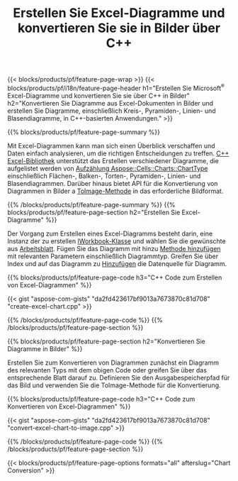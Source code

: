 ﻿---
title: Erstellen Sie Excel-Diagramme und konvertieren Sie sie in Bilder über C++
url: /de/cpp/chart/
description: C++-Quellcode zum Zeichnen und Konvertieren von Diagrammen oder Diagrammen in Microsoft Excel mithilfe der C++-Bibliothek
---
{{< blocks/products/pf/feature-page-wrap >}}
{{< blocks/products/pf/i18n/feature-page-header h1="Erstellen Sie Microsoft<sup>&reg;</sup> Excel-Diagramme und konvertieren Sie sie über C++ in Bilder" h2="Konvertieren Sie Diagramme aus Excel-Dokumenten in Bilder und erstellen Sie Diagramme, einschließlich Kreis-, Pyramiden-, Linien- und Blasendiagramme, in C++-basierten Anwendungen." >}}

{{% blocks/products/pf/feature-page-summary %}}

Mit Excel-Diagrammen kann man sich einen Überblick verschaffen und Daten einfach analysieren, um die richtigen Entscheidungen zu treffen. [C++ Excel-Bibliothek](/cells/cpp/) unterstützt das Erstellen verschiedener Diagramme, die aufgelistet werden von [Aufzählung Aspose::Cells::Charts::ChartType
](https://reference.aspose.com/cells/cpp/namespace/aspose.cells.charts#a2f17e69bcefc754569019185d0621b70) einschließlich Flächen-, Balken-, Torten-, Pyramiden-, Linien- und Blasendiagrammen. Darüber hinaus bietet API für die Konvertierung von Diagrammen in Bilder a [ToImage-Methode](https://reference.aspose.com/cells/cpp/class/aspose.cells.charts.i_sparkline#a28d76dd585c48366e1657f2982722ddb) in das erforderliche Bildformat.

{{% /blocks/products/pf/feature-page-summary %}}
{{% blocks/products/pf/feature-page-section h2="Erstellen Sie Excel-Diagramme" %}}

Der Vorgang zum Erstellen eines Excel-Diagramms besteht darin, eine Instanz der zu erstellen [IWorkbook-Klasse](https://reference.aspose.com/cells/cpp/class/aspose.cells.i_workbook) und wählen Sie die gewünschte aus [Arbeitsblatt](https://reference.aspose.com/cells/cpp/class/aspose.cells.i_worksheet_collection#a5574d624796043233420d0e0459ccc43). Fügen Sie das Diagramm mit hinzu [Methode hinzufügen](https://reference.aspose.com/cells/cpp/class/aspose.cells.charts.i_chart_collection#ab7e8cce835c251a4682605299a6aa068) mit relevanten Parametern einschließlich Diagrammtyp. Greifen Sie über Index und auf das Diagramm zu [Hinzufügen](https://reference.aspose.com/cells/cpp/class/aspose.cells.charts.i_series_collection#a8f4dc4d883f32f65b1fb673e2aa7862f) die Datenquelle für Diagramm.

{{% blocks/products/pf/feature-page-code h3="C++ Code zum Erstellen von Excel-Diagrammen" %}}

{{< gist "aspose-com-gists" "da2fd423617bf9013a7673870c81d708" "create-excel-chart.cpp" >}}

{{% /blocks/products/pf/feature-page-code %}}
{{% /blocks/products/pf/feature-page-section %}}

{{% blocks/products/pf/feature-page-section h2="Konvertieren Sie Diagramme in Bilder" %}}


Erstellen Sie zum Konvertieren von Diagrammen zunächst ein Diagramm des relevanten Typs mit dem obigen Code oder greifen Sie über das entsprechende Blatt darauf zu. Definieren Sie den Ausgabespeicherpfad für das Bild und verwenden Sie die ToImage-Methode für die Konvertierung.

 
{{% blocks/products/pf/feature-page-code h3="C++ Code zum Konvertieren von Excel-Diagrammen" %}}

{{< gist "aspose-com-gists" "da2fd423617bf9013a7673870c81d708" "convert-excel-chart-to-image.cpp" >}}

{{% /blocks/products/pf/feature-page-code %}}
{{% /blocks/products/pf/feature-page-section %}}

{{< blocks/products/pf/feature-page-options formats="all" afterslug="Chart Conversion" >}}